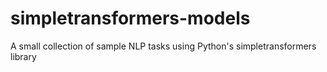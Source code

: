 # simpletransformers-models
A small collection of sample NLP tasks using Python's simpletransformers library
